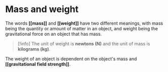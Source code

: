 # Mass and weight
The words **[[mass]]** and **[[weight]]** have two different meanings, with mass being the quantity or amount of matter in an object, and weight being the gravitational force on an object that has mass.

> [!info]
> The unit of weight is **newtons (N)** and the unit of mass is **kilograms (kg)**.

The weight of an object is dependent on the object's mass and **[[gravitational field strength]]**.